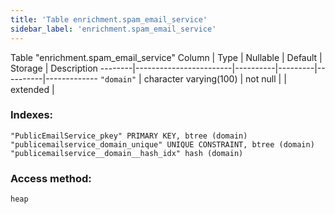 ```yaml
---
title: 'Table enrichment.spam_email_service'
sidebar_label: 'enrichment.spam_email_service'
---
```

Table "enrichment.spam_email_service"
Column |          Type          | Nullable | Default | Storage  | Description 
--------|------------------------|----------|---------|----------|-------------
`"domain"` | character varying(100) | not null |         | extended | 
### Indexes:
```
"PublicEmailService_pkey" PRIMARY KEY, btree (domain)
"publicemailservice_domain_unique" UNIQUE CONSTRAINT, btree (domain)
"publicemailservice__domain__hash_idx" hash (domain)
```
### Access method:
```
heap
```